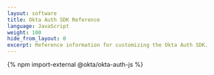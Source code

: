 ```yaml
---
layout: software
title: Okta Auth SDK Reference
language: JavaScript
weight: 100
hide_from_layout: 0
excerpt: Reference information for customizing the Okta Auth SDK.
---
```


{% npm import-external @okta/okta-auth-js %}
